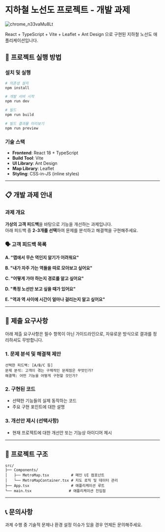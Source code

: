 # 지하철 노선도 프로젝트 - 개발 과제
![chrome_n33vaMu8Lt](https://github.com/user-attachments/assets/ab0e218b-a5c3-4033-8b70-cb4465993d6f)

React + TypeScript + Vite + Leaflet + Ant Design 으로 구현된 지하철 노선도 애플리케이션입니다.

## 🚀 프로젝트 실행 방법

### 설치 및 실행

```bash
# 의존성 설치
npm install

# 개발 서버 시작
npm run dev

# 빌드
npm run build

# 빌드 결과물 미리보기
npm run preview
```

### 기술 스택

- **Frontend**: React 18 + TypeScript
- **Build Tool**: Vite
- **UI Library**: Ant Design
- **Map Library**: Leaflet
- **Styling**: CSS-in-JS (inline styles)

---

## 📋 개발 과제 안내

### 과제 개요

**가상의 고객 피드백**을 바탕으로 기능을 개선하는 과제입니다.  
아래 피드백 중 **2-3개를 선택**하여 문제를 분석하고 해결책을 구현해주세요.

### 🗣️ 고객 피드백 목록

**A. "맵에서 무슨 역인지 알기가 어려워요"**

**B. "내가 자주 가는 역들을 따로 모아보고 싶어요"**

**C. "어떻게 가야 하는지 경로를 알고 싶어요"**

**D. "특정 노선만 보고 싶을 때가 있어요"**

**E. "역과 역 사이에 시간이 얼마나 걸리는지 알고 싶어요"**

---

## 📝 제출 요구사항
아래 제출 요구사항은 필수 항목이 아닌 가이드라인으로, 자유로운 방식으로 결과를 정리하셔도 무방합니다.

### 1. 문제 분석 및 해결책 제안

```
선택한 피드백: [A/B/C 등]
문제 분석: 고객이 겪는 구체적인 문제점은 무엇인가?
해결책: 어떤 기능을 어떻게 구현할 것인가?
```

### 2. 구현된 코드

- 선택한 기능들의 실제 동작하는 코드
- 주요 구현 포인트에 대한 설명

### 3. 개선안 제시 (선택사항)

- 현재 프로젝트에 대한 개선안 또는 기능상 아이디어 제시

---

## 📁 프로젝트 구조

```
src/
├── Components/
│   ├── MetroMap.tsx          # 메인 UI 컴포넌트
│   └── MetroMapContainer.tsx # 지도 로직 및 데이터 관리
├── App.tsx                   # 애플리케이션 루트
└── main.tsx                 # 애플리케이션 진입점
```

---

## 📞 문의사항

과제 수행 중 기술적 문제나 환경 설정 이슈가 있을 경우 언제든 문의해주세요.
